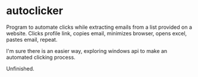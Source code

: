 # autoclicker

Program to automate clicks while extracting emails from a list provided on a website. Clicks profile link, copies email, minimizes browser,
opens excel, pastes email, repeat.

I'm sure there is an easier way, exploring windows api to make an automated clicking process.

Unfinished.

